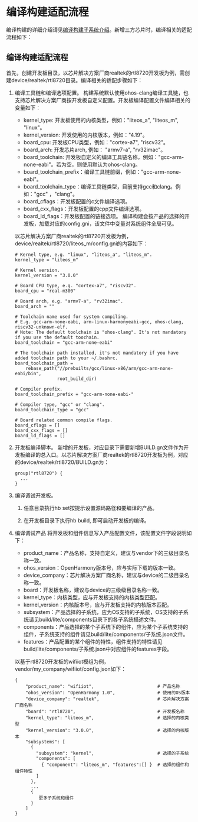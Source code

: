 # 编译构建适配流程


编译构建的详细介绍请见[编译构建子系统介绍](../subsystems/subsys-build-mini-lite.md)。新增三方芯片时，编译相关的适配流程如下：


## 编译构建适配流程

首先，创建开发板目录，以芯片解决方案厂商realtek的rtl8720开发板为例，需创建device/realtek/rtl8720目录。编译相关的适配步骤如下：

1. 编译工具链和编译选项配置。
   构建系统默认使用ohos-clang编译工具链，也支持芯片解决方案厂商按开发板自定义配置。开发板编译配置文件编译相关的变量如下：

   - kernel_type: 开发板使用的内核类型，例如："liteos_a", "liteos_m", "linux"。
   - kernel_version: 开发使用的内核版本，例如："4.19"。
   - board_cpu: 开发板CPU类型，例如："cortex-a7", "riscv32"。
   - board_arch: 开发芯片arch, 例如： "armv7-a", "rv32imac"。
   - board_toolchain: 开发板自定义的编译工具链名称，例如："gcc-arm-none-eabi"。若为空，则使用默认为ohos-clang。
   - board_toolchain_prefix：编译工具链前缀，例如："gcc-arm-none-eabi"。
   - board_toolchain_type：编译工具链类型，目前支持gcc和clang。例如："gcc" ，"clang"。
   - board_cflags：开发板配置的c文件编译选项。
   - board_cxx_flags：开发板配置的cpp文件编译选项。
   - board_ld_flags：开发板配置的链接选项。
      编译构建会按产品的选择的开发板，加载对应的config.gni，该文件中变量对系统组件全局可见。

   以芯片解决方案厂商realtek的rtl8720开发板为例，device/realtek/rtl8720/liteos_m/config.gni的内容如下：

     
   ```
   # Kernel type, e.g. "linux", "liteos_a", "liteos_m".
   kernel_type = "liteos_m"
   
   # Kernel version.
   kernel_version = "3.0.0"
   
   # Board CPU type, e.g. "cortex-a7", "riscv32".
   board_cpu = "real-m300"
   
   # Board arch, e.g. "armv7-a", "rv32imac".
   board_arch = ""
   
   # Toolchain name used for system compiling.
   # E.g. gcc-arm-none-eabi, arm-linux-harmonyeabi-gcc, ohos-clang, riscv32-unknown-elf.
   # Note: The default toolchain is "ohos-clang". It's not mandatory if you use the default toochain.
   board_toolchain = "gcc-arm-none-eabi"
   
   # The toolchain path installed, it's not mandatory if you have added toolchain path to your ~/.bashrc.
   board_toolchain_path =
       rebase_path("//prebuilts/gcc/linux-x86/arm/gcc-arm-none-eabi/bin",
                   root_build_dir)
   
   # Compiler prefix.
   board_toolchain_prefix = "gcc-arm-none-eabi-"
   
   # Compiler type, "gcc" or "clang".
   board_toolchain_type = "gcc"
   
   # Board related common compile flags.
   board_cflags = []
   board_cxx_flags = []
   board_ld_flags = []
   ```

2. 开发板编译脚本。
   新增的开发板，对应目录下需要新增BUILD.gn文件作为开发板编译的总入口。以芯片解决方案厂商realtek的rtl8720开发板为例，对应的device/realtek/rtl8720/BUILD.gn为：

     
   ```
   group("rtl8720") {
     ...
   }
   ```

3. 编译调试开发板。
   1. 任意目录执行hb set按提示设置源码路径和要编译的产品。

   2. 在开发板目录下执行hb build, 即可启动开发板的编译。

4. 编译调试产品
   将开发板和组件信息写入产品配置文件，该配置文件字段说明如下：

   - product_name：产品名称，支持自定义，建议与vendor下的三级目录名称一致。
   - ohos_version：OpenHarmony版本号，应与实际下载的版本一致。
   - device_company：芯片解决方案厂商名称，建议与device的二级目录名称一致。
   - board：开发板名称，建议与device的三级级目录名称一致。
   - kernel_type：内核类型，应与开发板支持的内核类型匹配。
   - kernel_version：内核版本号，应与开发板支持的内核版本匹配。
   - subsystem：产品选择的子系统，应为OS支持的子系统，OS支持的子系统请见build/lite/components目录下的各子系统描述文件。
   - components：产品选择的某个子系统下的组件，应为某个子系统支持的组件，子系统支持的组件请见build/lite/components/子系统.json文件。
   - features：产品配置的某个组件的特性，组件支持的特性请见build/lite/components/子系统.json中对应组件的features字段。

   以基于rtl8720开发板的wifiiot模组为例，vendor/my_company/wifiiot/config.json如下：

     
   ```
   {
       "product_name": "wifiiot",                        # 产品名称
       "ohos_version": "OpenHarmony 1.0",                # 使用的OS版本
       "device_company": "realtek",                      # 芯片解决方案厂商名称
       "board": "rtl8720",                               # 开发板名称
       "kernel_type": "liteos_m",                        # 选择的内核类型
       "kernel_version": "3.0.0",                        # 选择的内核版本
       "subsystems": [                            
         {
           "subsystem": "kernel",                        # 选择的子系统
           "components": [
             { "component": "liteos_m", "features":[] }  # 选择的组件和组件特性
           ]
         },
         ...
         {
            更多子系统和组件
         }
       ]
   }
   ```
